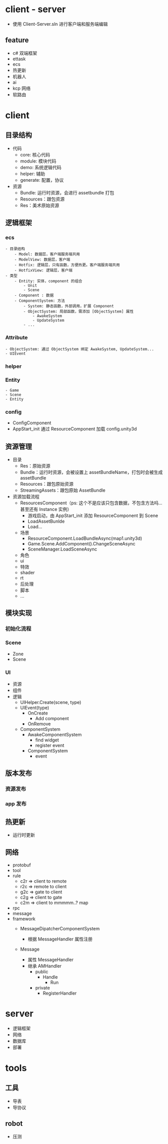 # client - server
- 使用 Client-Server.sln 进行客户端和服务端编辑

## feature
- c# 双端框架
- ettask
- ecs
- 热更新
- 机器人
- ai
- kcp 网络
- 软路由

# client

## 目录结构
- 代码
    - core: 核心代码
    - module: 模块代码
    - demo: 系统逻辑代码
    - helper: 辅助
    - generate: 配置，协议
- 资源
    - Bundle: 运行时资源，会进行 assetbundle 打包
    - Resources：跟包资源
    - Res：美术原始资源

## 逻辑框架
### ecs
    - 目录结构
        - Model: 数据层，客户端服务端共用
        - ModelView: 数据层，客户端
        - Hotfix: 逻辑层，只有函数，方便热更。客户端服务端共用
        - HotfixView: 逻辑层，客户端
    - 类型
        - Entity: 实体，component 的组合
            - Unit
            - Scene
        - Component : 数据
        - ComponentSystem: 方法
            - System: 静态函数，外部调用，扩展 Component
            - ObjectSystem: 局部函数，需添加 [ObjectSystem] 属性
                - AwakeSystem
                - UpdateSystem
            - ...
### Attribute
    - ObjectSystem: 通过 ObjectSystem 绑定 AwakeSystem, UpdateSystem...
    - UIEvent
### helper

### Entity
    - Game
    - Scene
    - Entity

### config
- ConfigComponent
- AppStart_init 通过 ResourceComponent 加载 config.unity3d 

## 资源管理
- 目录
    - Res：原始资源
    - Bundle：运行时资源，会被设置上 assetBundleName，打包时会被生成 assetBundle
    - Resources：跟包原始资源
    - StreamingAssets：跟包原始 AssetBundle
- 资源加载流程
    - ResourcesComponent（ps: 这个不是应该只包含数据，不包含方法吗...甚至还有 Instance 实例）
        - 游戏启动，由 AppStart_init 添加 ResourceComponent 到 Scene
        - LoadAssetBunlde
        - Load...
    - 场景
        - ResourceComponent.LoadBundleAsync(map1.unity3d)
        - Game.Scene.AddComponent<SceneChangeComponent>().ChangeSceneAsync
        - SceneManager.LoadSceneAsync
    - 角色
    - ui
    - 特效
    - shader
    - rt
    - 后处理
    - 脚本
    - ...
## 模块实现
### 初始化流程
### Scene
- Zone
- Scene

### UI
- 资源
- 组件
- 逻辑
    - UIHelper.Create(scene, type)
    - UIEvent(type)
        - OnCreate
            - Add component
        - OnRemove
    - ComponentSystem
        - AwakeComponentSystem
            - find widget
            - register event
        - ComponentSystem
            - event
## 版本发布
### 资源发布
### app 发布

## 热更新
- 运行时更新
    
## 网络
- protobuf
- tool
- rule
    - c2r => client to remote
    - r2c => remote to client
    - g2c => gate to client
    - c2g => client to gate
    - c2m => client to mmmmm..? map
- rpc
- message
- framework
    - MessageDipatcherComponentSystem
        - 根据 MessageHandler 属性注册

    - Message
        - 属性 MessageHandler
        - 继承 AMHandler
            - public 
                - Handle
                    - Run
            - private
                - RegisterHandler

# server
- 逻辑框架
- 网络
- 数据库
- 部署

# tools

## 工具
- 导表
- 导协议

## robot
- 压测